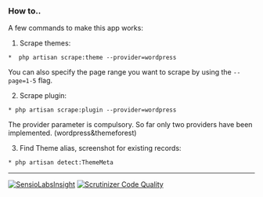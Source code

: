 ### How to..

A few commands to make this app works:


1. Scrape themes:

```
*  php artisan scrape:theme --provider=wordpress
```

You can also specify the page range you want to scrape by using the `--page=1-5` flag.


2. Scrape plugin:

```
* php artisan scrape:plugin --provider=wordpress
```

The provider parameter is compulsory. So far only two providers have been implemented. (wordpress&themeforest)

3. Find Theme alias, screenshot for existing records:

```
* php artisan detect:ThemeMeta
```

---
[![SensioLabsInsight](https://insight.sensiolabs.com/projects/00cbfe0b-1cae-4886-aca7-e5b292228347/mini.png)](https://insight.sensiolabs.com/projects/00cbfe0b-1cae-4886-aca7-e5b292228347)
[![Scrutinizer Code Quality](https://scrutinizer-ci.com/g/youhackme/Toggle/badges/quality-score.png?b=master)](https://scrutinizer-ci.com/g/youhackme/Toggle/?branch=master)
